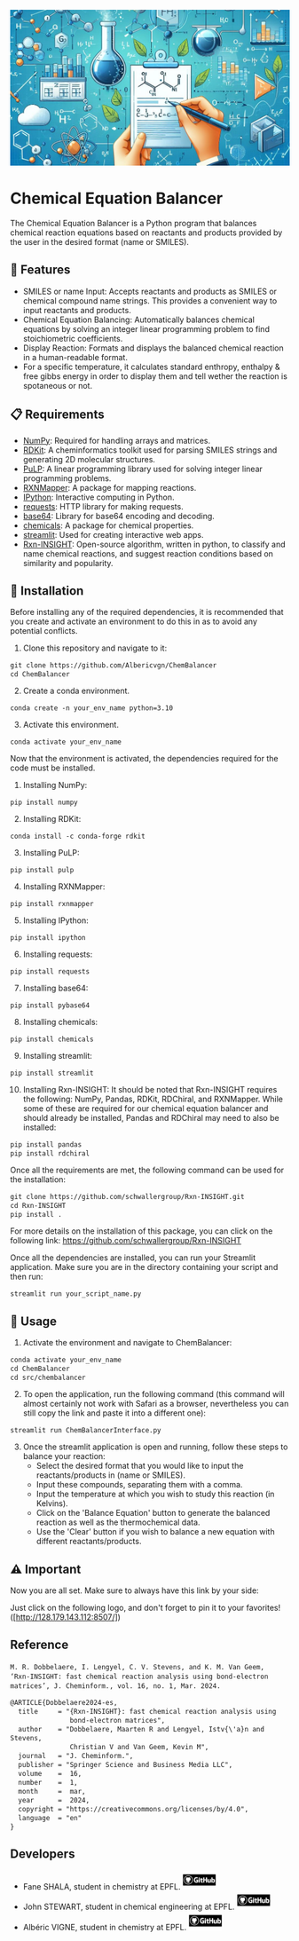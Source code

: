 ![project logo](assets/banner_project_prog.jpg)

# Chemical Equation Balancer

The Chemical Equation Balancer is a Python program that balances chemical reaction equations based on reactants and products provided by the user in the desired format (name or SMILES).

## 🥼 Features

- SMILES or name Input: Accepts reactants and products as SMILES or chemical compound name strings. This provides a convenient way to input reactants and products.
- Chemical Equation Balancing: Automatically balances chemical equations by solving an integer linear programming problem to find stoichiometric coefficients.
- Display Reaction: Formats and displays the balanced chemical reaction in a human-readable format.
- For a specific temperature, it calculates standard enthropy, enthalpy & free gibbs energy in order to display them and tell wether the reaction is spotaneous or not.

## 📋 Requirements

- [NumPy](https://github.com/numpy/numpy): Required for handling arrays and matrices.
- [RDKit](https://github.com/rdkit/rdkit): A cheminformatics toolkit used for parsing SMILES strings and generating 2D molecular structures.
- [PuLP](https://coin-or.github.io/pulp/): A linear programming library used for solving integer linear programming problems.
- [RXNMapper](https://github.com/rxn4chemistry/rxnmapper): A package for mapping reactions.
- [IPython](https://ipython.org/): Interactive computing in Python.
- [requests](https://requests.readthedocs.io/en/latest/): HTTP library for making requests.
- [base64](https://docs.python.org/3/library/base64.html#): Library for base64 encoding and decoding.
- [chemicals](https://github.com/CalebBell/chemicals): A package for chemical properties.
- [streamlit](https://streamlit.io/): Used for creating interactive web apps.
- [Rxn-INSIGHT](https://github.com/schwallergroup/Rxn-INSIGHT): Open-source algorithm, written in python, to classify and name chemical reactions, and suggest reaction conditions based on similarity and popularity.

## 👷 Installation 

Before installing any of the required dependencies, it is recommended that you create and activate an environment to do this in as to avoid any potential conflicts.
1. Clone this repository and navigate to it:
  ```
git clone https://github.com/Albericvgn/ChemBalancer
cd ChemBalancer
  ```
2. Create a conda environment.
```
conda create -n your_env_name python=3.10
```
3. Activate this environment.
```
conda activate your_env_name
```
Now that the environment is activated, the dependencies required for the code must be installed.
1. Installing NumPy:
```
pip install numpy
```
2. Installing RDKit:
```
conda install -c conda-forge rdkit
```
3. Installing PuLP:
```
pip install pulp
```
4. Installing RXNMapper:
```
pip install rxnmapper
```
5. Installing IPython:
```
pip install ipython
```
6. Installing requests:
```
pip install requests 
```
7. Installing base64:
```
pip install pybase64 
```
8. Installing chemicals:
```
pip install chemicals
```
9. Installing streamlit:
```
pip install streamlit
```
10. Installing Rxn-INSIGHT:
It should be noted that Rxn-INSIGHT requires the following: NumPy, Pandas, RDKit, RDChiral, and RXNMapper. While some of these are required for our chemical equation balancer and should already be installed, Pandas and RDChiral may need to also be installed:
```
pip install pandas
pip install rdchiral
```
Once all the requirements are met, the following command can be used for the installation:
```
git clone https://github.com/schwallergroup/Rxn-INSIGHT.git
cd Rxn-INSIGHT
pip install .
```

For more details on the installation of this package, you can click on the following link: https://github.com/schwallergroup/Rxn-INSIGHT

Once all the dependencies are installed, you can run your Streamlit application. Make sure you are in the directory containing your script and then run:

```
streamlit run your_script_name.py
```

##  🔩 Usage

1. Activate the environment and navigate to ChemBalancer:
  ```
conda activate your_env_name
cd ChemBalancer
cd src/chembalancer
  ```

2. To open the application, run the following command (this command will almost certainly not work with Safari as a browser, nevertheless you can still copy the link and paste it into a different one):
  ```
streamlit run ChemBalancerInterface.py
  ```

3. Once the streamlit application is open and running, follow these steps to balance your reaction:
   - Select the desired format that you would like to input the reactants/products in (name or SMILES).
   - Input these compounds, separating them with a comma.
   - Input the temperature at which you wish to study this reaction (in Kelvins).
   - Click on the 'Balance Equation' button to generate the balanced reaction as well as the thermochemical data.
   - Use the 'Clear' button if you wish to balance a new equation with different reactants/products.

##  ⚠ Important 

Now you are all set. Make sure to always have this link by your side:  

Just click on the following logo, and don't forget to pin it to your favorites! 
([http://128.179.143.112:8507/])

##  Reference

`M. R. Dobbelaere, I. Lengyel, C. V. Stevens, and K. M. Van Geem, 
‘Rxn-INSIGHT: fast chemical reaction analysis using bond-electron matrices’, J. Cheminform., vol. 16, no. 1, Mar. 2024.`

```
@ARTICLE{Dobbelaere2024-es,
  title     = "{Rxn-INSIGHT}: fast chemical reaction analysis using
               bond-electron matrices",
  author    = "Dobbelaere, Maarten R and Lengyel, Istv{\'a}n and Stevens,
               Christian V and Van Geem, Kevin M",
  journal   = "J. Cheminform.",
  publisher = "Springer Science and Business Media LLC",
  volume    =  16,
  number    =  1,
  month     =  mar,
  year      =  2024,
  copyright = "https://creativecommons.org/licenses/by/4.0",
  language  = "en"
}
```

## Developers

- Fane SHALA, student in chemistry at EPFL. [<img src="./assets/GitHubSymb.png" alt="Profile Picture" width="60">](https://github.com/faneshala)
- John STEWART, student in chemical engineering at EPFL. [<img src="./assets/GitHubSymb.png" alt="Profile Picture" width="60">](https://github.com/johnstewartepfl)
- Albéric VIGNE, student in chemistry at EPFL. [<img src="./assets/GitHubSymb.png" alt="Profile Picture" width="60">](https://github.com/albericvgn)
